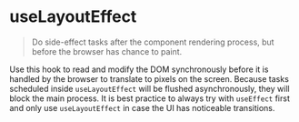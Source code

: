 # useLayoutEffect

> Do side-effect tasks after the component rendering process, but before the browser has chance to paint.

Use this hook to read and modify the DOM synchronously before it is handled by the browser to translate to pixels on the screen.
Because tasks scheduled inside `useLayoutEffect` will be flushed asynchronously, they will block the main process.
It is best practice to always try with `useEffect` first and only use `useLayoutEffect` in case the UI has noticeable transitions.
